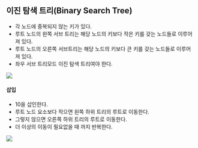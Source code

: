 ## 이진  탐색 트리(Binary Search Tree)

- 각 노드에 중복되지 않는 키가 있다.
- 루트 노드의 왼쪽 서브 트리는 해당 노드의 키보다 작은 키를 갖는 노드들로 이루어져 있다.
- 루트 노드의 오른쪽 서브트리는 해당 노드의 키보다 큰 키를 갖는 노드들로 이루어져 있다.
- 좌우 서브 트리모드 이진 탐색 트리여야 한다.


![](https://img1.daumcdn.net/thumb/R1280x0/?scode=mtistory2&fname=https%3A%2F%2Fblog.kakaocdn.net%2Fdn%2FbirxyY%2Fbtq90mluHfW%2FBll0dguHQZTWOq37khBkRk%2Fimg.png)

#### 삽입

- 10을 삽인한다.
- 루트 노드 요소보다 작으면 왼쪽 하위 트리의 루트로 이동한다.
- 그렇지 않으면 오른쪽 하위 트리의 루트로 이동한다.
- 더 이상의 이동이 필요없을 때 까지 반복한다.

![](https://img1.daumcdn.net/thumb/R1280x0/?scode=mtistory2&fname=https%3A%2F%2Fblog.kakaocdn.net%2Fdn%2FbcGbC4%2FbtrNtEiFwX7%2Froj8Ih6WeHO1lX9gMPOSH0%2Fimg.png)